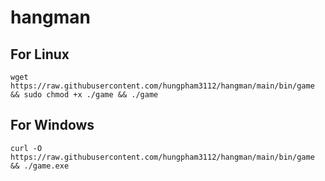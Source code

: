 # hangman

## For Linux

```
wget https://raw.githubusercontent.com/hungpham3112/hangman/main/bin/game && sudo chmod +x ./game && ./game
```

## For Windows

```
curl -O https://raw.githubusercontent.com/hungpham3112/hangman/main/bin/game && ./game.exe

```
